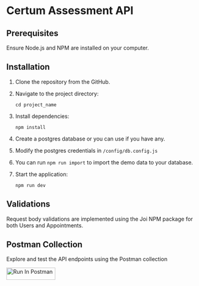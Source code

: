 # Certum Assessment API

## Prerequisites

Ensure Node.js and NPM are installed on your computer.

## Installation

1. Clone the repository from the GitHub.
2. Navigate to the project directory:
   ```
   cd project_name
   ```
3. Install dependencies:
   ```
   npm install
   ```
4. Create a postgres database or you can use if you have any.

5. Modify the postgres credentials in `/config/db.config.js`

6. You can run `npm run import` to import the demo data to your database.

7. Start the application:
   ```
   npm run dev
   ```

## Validations

Request body validations are implemented using the Joi NPM package for both Users and Appointments.

## Postman Collection

Explore and test the API endpoints using the Postman collection

[<img src="https://run.pstmn.io/button.svg" alt="Run In Postman" style="width: 128px; height: 32px;">](https://app.getpostman.com/run-collection/33652057-5f8ee3b9-6fa1-4a0a-8ec2-78d6b00d9bba?action=collection%2Ffork&source=rip_markdown&collection-url=entityId%3D33652057-5f8ee3b9-6fa1-4a0a-8ec2-78d6b00d9bba%26entityType%3Dcollection%26workspaceId%3D68f6ed53-7aef-48e0-9d63-44c80c7cb542)
